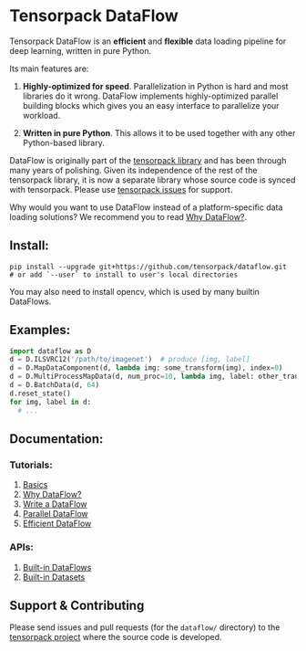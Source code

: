 # Tensorpack DataFlow

Tensorpack DataFlow is an **efficient** and **flexible** data
loading pipeline for deep learning, written in pure Python.

Its main features are:

1. **Highly-optimized for speed**.
	 Parallelization in Python is hard and most libraries do it wrong.
	 DataFlow implements highly-optimized
	 parallel building blocks which gives you an easy interface to parallelize your workload.

2. **Written in pure Python**.
	 This allows it to be used together with any other Python-based library.

DataFlow is originally part of the [tensorpack library](https://github.com/tensorpack/tensorpack/)
and has been through many years of polishing.
Given its independence of the rest of the tensorpack library,
it is now a separate library whose source code is synced with tensorpack.
Please use [tensorpack issues](https://github.com/tensorpack/tensorpack/issues/) for support.

Why would you want to use DataFlow instead of a platform-specific data loading solutions?
We recommend you to read
[Why DataFlow?](https://tensorpack.readthedocs.io/tutorial/philosophy/dataflow.html).

## Install:
```
pip install --upgrade git+https://github.com/tensorpack/dataflow.git
# or add `--user` to install to user's local directories
```
You may also need to install opencv, which is used by many builtin DataFlows.

## Examples:
```python
import dataflow as D
d = D.ILSVRC12('/path/to/imagenet')  # produce [img, label]
d = D.MapDataComponent(d, lambda img: some_transform(img), index=0)
d = D.MultiProcessMapData(d, num_proc=10, lambda img, label: other_transform(img, label))
d = D.BatchData(d, 64)
d.reset_state()
for img, label in d:
  # ...
```

## Documentation:
### Tutorials:
1. [Basics](https://tensorpack.readthedocs.io/tutorial/dataflow.html)
1. [Why DataFlow?](https://tensorpack.readthedocs.io/tutorial/philosophy/dataflow.html)
1. [Write a DataFlow](https://tensorpack.readthedocs.io/tutorial/extend/dataflow.html)
1. [Parallel DataFlow](https://tensorpack.readthedocs.io/tutorial/parallel-dataflow.html)
1. [Efficient DataFlow](https://tensorpack.readthedocs.io/tutorial/efficient-dataflow.html)

### APIs:
1. [Built-in DataFlows](https://tensorpack.readthedocs.io/modules/dataflow.html)
1. [Built-in Datasets](https://tensorpack.readthedocs.io/modules/dataflow.dataset.html)

## Support & Contributing

Please send issues and pull requests (for the `dataflow/` directory) to the
[tensorpack project](https://github.com/tensorpack/tensorpack/) where the source code is developed.
